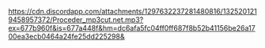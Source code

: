 https://cdn.discordapp.com/attachments/1297632237281480816/1325201219458957372/Proceder_mp3cut.net.mp3?ex=677b960f&is=677a448f&hm=dc6afa5fc04ff0ff687f8b52b41156be26a1700ea3ecb0464a24fe25dd225298&
